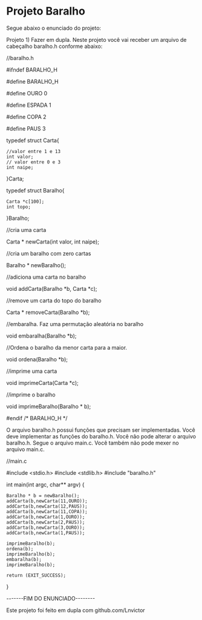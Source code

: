 # Projeto Baralho

Segue abaixo o enunciado do projeto:

Projeto 1) Fazer em dupla. Neste projeto você vai receber um arquivo de cabeçalho baralho.h conforme abaixo:

//baralho.h

#ifndef BARALHO_H

#define BARALHO_H

#define OURO 0

#define ESPADA 1

#define COPA 2

#define PAUS 3


typedef struct Carta{

	//valor entre 1 e 13
	int valor;
	// valor entre 0 e 3
	int naipe;
}Carta;

typedef struct Baralho{

	Carta *c[100];
	int topo;
}Baralho;

//cria uma carta

Carta * newCarta(int valor, int naipe);

//cria um baralho com zero cartas

Baralho * newBaralho();

//adiciona uma carta no baralho

void addCarta(Baralho *b, Carta *c);

//remove um carta do topo do baralho

Carta * removeCarta(Baralho *b);

//embaralha. Faz uma permutação aleatória no baralho

void embaralha(Baralho *b);

//Ordena o baralho da menor carta para a maior.

void ordena(Baralho *b);

//imprime uma carta

void imprimeCarta(Carta *c);

//imprime o baralho

void imprimeBaralho(Baralho * b);

#endif /* BARALHO_H */


O arquivo baralho.h possui funções que precisam ser implementadas. Você deve implementar as funções do baralho.h. Você não pode alterar o arquivo baralho.h. Segue o arquivo main.c. Você também não pode mexer no arquivo main.c.

//main.c

#include <stdio.h>
#include <stdlib.h>
#include "baralho.h"

int main(int argc, char** argv) {

	Baralho * b = newBaralho();
	addCarta(b,newCarta(11,OURO));
	addCarta(b,newCarta(12,PAUS));
	addCarta(b,newCarta(11,COPA));
	addCarta(b,newCarta(1,OURO));
	addCarta(b,newCarta(2,PAUS));
	addCarta(b,newCarta(3,OURO));
	addCarta(b,newCarta(1,PAUS));

	imprimeBaralho(b);
	ordena(b);
	imprimeBaralho(b);
	embaralha(b);
	imprimeBaralho(b);
	
	return (EXIT_SUCCESS);
}


-------FIM DO ENUNCIADO--------

Este projeto foi feito em dupla com github.com/Lnvictor

